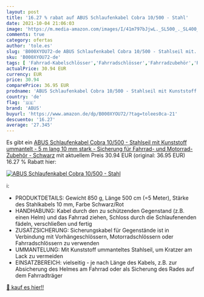 ```yaml
---
layout: post
title: '16.27 % rabat auf ABUS Schlaufenkabel Cobra 10/500 - Stahl'
date: 2021-10-04 21:06:03
image: 'https://m.media-amazon.com/images/I/41m797bJjwL._SL500_._SL400_.jpg'
comments: true
category: ofertas
author: 'tole.es'
slug: 'B000XYOU72-de ABUS Schlaufenkabel Cobra 10/500 - Stahlseil mit...'
sku: 'B000XYOU72-de'
tags: [ 'Fahrrad-Kabelschlösser','Fahrradschlösser','Fahrradzubehör','Radsport','Sport','Sport & Freizeit','Sportausrüstung & -bekleidung','abus', ]
actualPrice: 30.94 EUR
currency: EUR
price: 30.94
comparePrice: 36.95 EUR
prodname: 'ABUS Schlaufenkabel Cobra 10/500 - Stahlseil mit Kunststoff ummantelt - 5 m lang  10 mm stark - Sicherung für Fahrrad- und Motorrad-Zubehör - Schwarz'
country: 'de'
flag: '🇩🇪'
brand: 'ABUS'
buyurl: 'https://www.amazon.de/dp/B000XYOU72/?tag=tolees0ca-21'
descuento: '16.27'
average: '27.345'
---
```


Es gibt ein [ABUS Schlaufenkabel Cobra 10/500 - Stahlseil mit Kunststoff ummantelt - 5 m lang  10 mm stark - Sicherung für Fahrrad- und Motorrad-Zubehör - Schwarz](https://www.amazon.de/dp/B000XYOU72/?tag=tolees0ca-21) mit aktuellem Preis 30.94 EUR (original: 36.95 EUR) 16.27 % Rabatt hier:

[![ABUS Schlaufenkabel Cobra 10/500 - Stahl](https://m.media-amazon.com/images/I/41m797bJjwL._SL500_._SL400_.jpg)](https://www.amazon.de/dp/B000XYOU72/?tag=tolees0ca-21)

ℹ️:

- PRODUKTDETAILS: Gewicht 850 g, Länge 500 cm (=5 Meter), Stärke des Stahlkabels 10 mm, Farbe Schwarz/Rot
- HANDHABUNG: Kabel durch den zu schützenden Gegenstand (z.B. einen Helm) und das Fahrrad ziehen, Schloss durch die Schlaufenenden fädeln, verschließen und fertig
- ZUSATZSICHERUNG: Sicherungskabel für Gegenstände ist in Verbindung mit Vorhängeschlössern, Motorradschlössern oder Fahrradschlössern zu verwenden
- UMMANTELUNG: Mit Kunststoff ummanteltes Stahlseil, um Kratzer am Lack zu vermeiden
- EINSATZBEREICH: vielseitig - je nach Länge des Kabels, z.B. zur Absicherung des Helmes am Fahrrad oder als Sicherung des Rades auf dem Fahrradträger

[🛒 kauf es hier!!](https://www.amazon.de/dp/B000XYOU72/?tag=tolees0ca-21)

